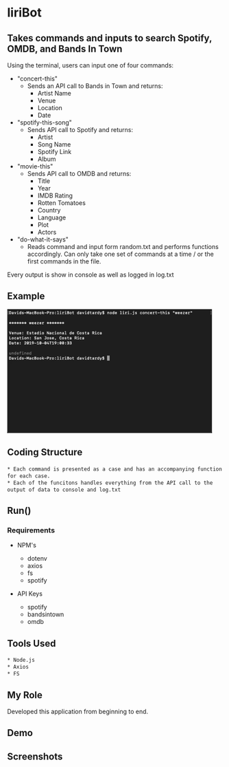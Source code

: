 # **liriBot**

## Takes commands and inputs to search Spotify, OMDB, and Bands In Town 

Using the terminal, users can input one of four commands: 

* "concert-this"
    * Sends an API call to Bands in Town and returns: 
        * Artist Name
        * Venue
        * Location
        * Date
* "spotify-this-song"
    * Sends API call to Spotify and returns:
        * Artist
        * Song Name
        * Spotify Link
        * Album
* "movie-this"
    * Sends API call to OMDB and returns: 
        * Title
        * Year
        * IMDB Rating
        * Rotten Tomatoes
        * Country
        * Language
        * Plot
        * Actors
* "do-what-it-says" 
    * Reads command and input form random.txt and performs functions accordingly. Can only take one set of commands at a time / or the first commands in the file. 

Every output is show in console as well as logged in log.txt

## Example

![](terminal.gif)


## Coding Structure
    * Each command is presented as a case and has an accompanying function for each case.
    * Each of the funcitons handles everything from the API call to the output of data to console and log.txt

## Run()
### Requirements 
* NPM's 
    * dotenv
    * axios
    * fs
    * spotify

* API Keys
    * spotify
    * bandsintown
    * omdb

## Tools Used 
    * Node.js
    * Axios
    * FS

## My Role
Developed this application from beginning to end. 

## Demo

## Screenshots